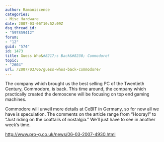 ```yaml
---
author: Ramaniscence
categories:
- Misc Hardware
date: 2007-03-06T10:52:09Z
dsq_thread_id:
- "597859412"
forum:
- "12"
guid: "574"
id: 1473
title: Guess Who&#8217;s Back&#8230; Commodore!
topic:
- "2604"
url: /2007/03/06/guess-whos-back-commodore/
---
```


The company which brought us the best selling PC of the Twentieth Century, Commodore, is back. This time around, the company which practically created the demoscene will be focusing on top end gaming machines.
  
Commodore will unveil more details at CeBIT in Germany, so for now all we have is speculation. The comments on the article range from &#8220;Hooray!&#8221; to &#8220;Just riding on the coattails of nostalgia.&#8221; We&#8217;ll just have to see in another week&#8217;s time.

<a target="_blank" href="http://www.pro-g.co.uk/news/06-03-2007-4930.html">http://www.pro-g.co.uk/news/06-03-2007-4930.html</a>